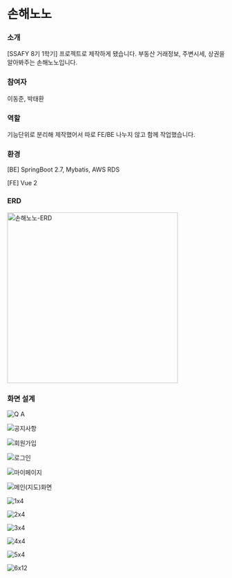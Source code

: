 # 손해노노
### 소개
[SSAFY 8기 1학기] 프로젝트로 제작하게 됐습니다. 부동산 거래정보, 주변시세, 상권을 알아봐주는 손해노노입니다.

### 참여자
이동준, 박태환

### 역할
기능단위로 분리해 제작했어서 따로 FE/BE 나누지 않고 함께 작업했습니다.

### 환경
[BE] SpringBoot 2.7, Mybatis, AWS RDS

[FE] Vue 2

### ERD
<img width="395" alt="손해노노-ERD" src="https://user-images.githubusercontent.com/65005680/222974659-501b46a7-a6ed-4c99-bec8-9b05d6ab9ec2.png">


### 화면 설계
![Q A](https://user-images.githubusercontent.com/65005680/222646119-d83b867c-af39-4841-ae97-2d04a2b5dd58.png)

![공지사항](https://user-images.githubusercontent.com/65005680/222646161-ee614fa9-548f-4c3d-a14b-977a87d8fca8.png)

![회원가입](https://user-images.githubusercontent.com/65005680/222646159-228bc2c4-8917-4776-9316-c9a34b6cf281.png)

![로그인](https://user-images.githubusercontent.com/65005680/222646163-4f7a4913-dc6b-4668-8431-632832574ca7.png)

![마이페이지](https://user-images.githubusercontent.com/65005680/222646169-5a7926be-7177-4c65-89f0-669a90276d1b.png)

![메인(지도)화면](https://user-images.githubusercontent.com/65005680/222646150-d94b4a1e-bc95-4ace-8df9-5b6064183b03.png)

![1x4](https://user-images.githubusercontent.com/65005680/222973140-690d6e4e-d13d-4697-99d4-5623822e0b60.gif)

![2x4](https://user-images.githubusercontent.com/65005680/222973133-5884b6b7-c2ce-4e84-922b-9af03d9e8a4e.gif)

![3x4](https://user-images.githubusercontent.com/65005680/222973374-ea74db86-304d-4efd-9df2-38001567e942.gif)

![4x4](https://user-images.githubusercontent.com/65005680/222973421-b0c515aa-e82b-453d-9a32-a9d194c2e242.gif)

![5x4](https://user-images.githubusercontent.com/65005680/222973523-11e96d33-460d-4ece-9d0c-311b178c9655.gif)

![6x12](https://user-images.githubusercontent.com/65005680/222973630-86fdf7e9-5adb-4cb9-b6de-0deaf3b3c8ec.gif)

